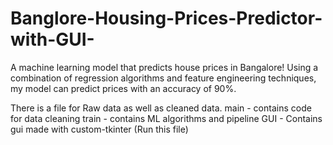 # Banglore-Housing-Prices-Predictor-with-GUI-
A machine learning model that predicts house prices in Bangalore! Using a combination of regression algorithms and feature engineering techniques, my model can predict prices with an accuracy of 90%.

There is a file for Raw data as well as cleaned data.
main - contains code for data cleaning
train - contains ML algorithms and pipeline
GUI - Contains gui made with custom-tkinter (Run this file)

